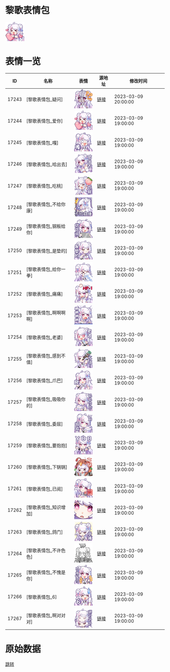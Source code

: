 # 黎歌表情包

<img src="./cover.png" height="60" alt="cover" />

# 表情一览

|ID|名称|表情|源地址|修改时间|
|----|----|----|----|----|
|17243|[黎歌表情包_疑问]|<img src="./pic/017243_%5B黎歌表情包_疑问%5D.png" height="60" alt="疑问"/>|[链接](https://i0.hdslb.com/bfs/garb/14aa18ffdbace71a54d6e147d32ac53562cd2808.png)|2023-03-09 20:00:00|
|17244|[黎歌表情包_爱你]|<img src="./pic/017244_%5B黎歌表情包_爱你%5D.png" height="60" alt="爱你"/>|[链接](https://i0.hdslb.com/bfs/garb/7960efd6ea3bd302aa985e284e7462b306eb87d3.png)|2023-03-09 19:00:00|
|17245|[黎歌表情包_嘎]|<img src="./pic/017245_%5B黎歌表情包_嘎%5D.png" height="60" alt="嘎"/>|[链接](https://i0.hdslb.com/bfs/garb/2d4bafc9d1e000fd6052db66c1200a9746b528be.png)|2023-03-09 19:00:00|
|17246|[黎歌表情包_哈出去]|<img src="./pic/017246_%5B黎歌表情包_哈出去%5D.png" height="60" alt="哈出去"/>|[链接](https://i0.hdslb.com/bfs/garb/b46c68b585b85c2229caaaecfd03cd68aca69e18.png)|2023-03-09 19:00:00|
|17247|[黎歌表情包_吃桃]|<img src="./pic/017247_%5B黎歌表情包_吃桃%5D.png" height="60" alt="吃桃"/>|[链接](https://i0.hdslb.com/bfs/garb/bc4517eafc8868feb4a7e3cb1a88fce777649dc3.png)|2023-03-09 19:00:00|
|17248|[黎歌表情包_不给你康]|<img src="./pic/017248_%5B黎歌表情包_不给你康%5D.png" height="60" alt="不给你康"/>|[链接](https://i0.hdslb.com/bfs/garb/abcfae32fd508ac7136c6575ce1989b862c7ca4c.png)|2023-03-09 19:00:00|
|17249|[黎歌表情包_钢板给你]|<img src="./pic/017249_%5B黎歌表情包_钢板给你%5D.png" height="60" alt="钢板给你"/>|[链接](https://i0.hdslb.com/bfs/garb/f21b45ed5eca584a26290431893cecaeb780e82f.png)|2023-03-09 19:00:00|
|17250|[黎歌表情包_是垫的]|<img src="./pic/017250_%5B黎歌表情包_是垫的%5D.png" height="60" alt="是垫的"/>|[链接](https://i0.hdslb.com/bfs/garb/ba02cecf3f2a0cb6f1267258cc9f19251be52e7c.png)|2023-03-09 19:00:00|
|17251|[黎歌表情包_给你一拳]|<img src="./pic/017251_%5B黎歌表情包_给你一拳%5D.png" height="60" alt="给你一拳"/>|[链接](https://i0.hdslb.com/bfs/garb/8ee24df940d63ef27cf3a8762ff677696666c303.png)|2023-03-09 19:00:00|
|17252|[黎歌表情包_痛痛]|<img src="./pic/017252_%5B黎歌表情包_痛痛%5D.png" height="60" alt="痛痛"/>|[链接](https://i0.hdslb.com/bfs/garb/24867469fe4e7cb1ad2058f05c1c60e8d8b44088.png)|2023-03-09 19:00:00|
|17253|[黎歌表情包_啊啊啊啊]|<img src="./pic/017253_%5B黎歌表情包_啊啊啊啊%5D.png" height="60" alt="啊啊啊啊"/>|[链接](https://i0.hdslb.com/bfs/garb/23fd807abba2ad36ead7b7537d1198fca6b73e00.png)|2023-03-09 19:00:00|
|17254|[黎歌表情包_老婆]|<img src="./pic/017254_%5B黎歌表情包_老婆%5D.png" height="60" alt="老婆"/>|[链接](https://i0.hdslb.com/bfs/garb/5a1cd0d3ee55787fdeea57999a6bc1898ee49631.png)|2023-03-09 19:00:00|
|17255|[黎歌表情包_感到不值]|<img src="./pic/017255_%5B黎歌表情包_感到不值%5D.png" height="60" alt="感到不值"/>|[链接](https://i0.hdslb.com/bfs/garb/d90b6fbfa5de844336f11b05f191db4f1132990e.png)|2023-03-09 19:00:00|
|17256|[黎歌表情包_爪巴]|<img src="./pic/017256_%5B黎歌表情包_爪巴%5D.png" height="60" alt="爪巴"/>|[链接](https://i0.hdslb.com/bfs/garb/1413151291f7e27ae417731505ebd20054eea12e.png)|2023-03-09 19:00:00|
|17257|[黎歌表情包_吸吸你的]|<img src="./pic/017257_%5B黎歌表情包_吸吸你的%5D.png" height="60" alt="吸吸你的"/>|[链接](https://i0.hdslb.com/bfs/garb/447263d08fc013e28a1e32978f2c524679b7d8f5.png)|2023-03-09 19:00:00|
|17258|[黎歌表情包_委屈]|<img src="./pic/017258_%5B黎歌表情包_委屈%5D.png" height="60" alt="委屈"/>|[链接](https://i0.hdslb.com/bfs/garb/f4738e530064262c94193ab019bf152861f6961d.png)|2023-03-09 19:00:00|
|17259|[黎歌表情包_要抱抱]|<img src="./pic/017259_%5B黎歌表情包_要抱抱%5D.png" height="60" alt="要抱抱"/>|[链接](https://i0.hdslb.com/bfs/garb/97d6117eaaf8dbb79ba821f0d17193a6a7ed3e74.png)|2023-03-09 19:00:00|
|17260|[黎歌表情包_下锅锅]|<img src="./pic/017260_%5B黎歌表情包_下锅锅%5D.png" height="60" alt="下锅锅"/>|[链接](https://i0.hdslb.com/bfs/garb/3c9c32a789613f52bb8ed465a818ab12e80c3d3e.png)|2023-03-09 19:00:00|
|17261|[黎歌表情包_已阅]|<img src="./pic/017261_%5B黎歌表情包_已阅%5D.png" height="60" alt="已阅"/>|[链接](https://i0.hdslb.com/bfs/garb/35e5024c87b3f4f4cba81a5dd335d4f33a86fa0e.png)|2023-03-09 19:00:00|
|17262|[黎歌表情包_知识增加]|<img src="./pic/017262_%5B黎歌表情包_知识增加%5D.png" height="60" alt="知识增加"/>|[链接](https://i0.hdslb.com/bfs/garb/fee1816208c70d05eeefb15ceb35000357866d6d.png)|2023-03-09 19:00:00|
|17263|[黎歌表情包_鸽门]|<img src="./pic/017263_%5B黎歌表情包_鸽门%5D.png" height="60" alt="鸽门"/>|[链接](https://i0.hdslb.com/bfs/garb/0208bb95dca2bf55e1f690bc700185ccd9b65c8c.png)|2023-03-09 19:00:00|
|17264|[黎歌表情包_不许色色]|<img src="./pic/017264_%5B黎歌表情包_不许色色%5D.png" height="60" alt="不许色色"/>|[链接](https://i0.hdslb.com/bfs/garb/a73b65b9bb1ba3fc744ad3d1e1b05cc51eb35c1a.png)|2023-03-09 19:00:00|
|17265|[黎歌表情包_不愧是你]|<img src="./pic/017265_%5B黎歌表情包_不愧是你%5D.png" height="60" alt="不愧是你"/>|[链接](https://i0.hdslb.com/bfs/garb/a32c164658cf44d201b9be4948bb2419e9762734.png)|2023-03-09 19:00:00|
|17266|[黎歌表情包_6]|<img src="./pic/017266_%5B黎歌表情包_6%5D.png" height="60" alt="6"/>|[链接](https://i0.hdslb.com/bfs/garb/95b923f39dc6aecbaa64b5041ea17397b42c423f.png)|2023-03-09 19:00:00|
|17267|[黎歌表情包_啊对对对]|<img src="./pic/017267_%5B黎歌表情包_啊对对对%5D.png" height="60" alt="啊对对对"/>|[链接](https://i0.hdslb.com/bfs/garb/cc49629f2aaaf56ad9debf545475cf2c365302b3.png)|2023-03-09 19:00:00|

# 原始数据

[跳转](./raw.json)

